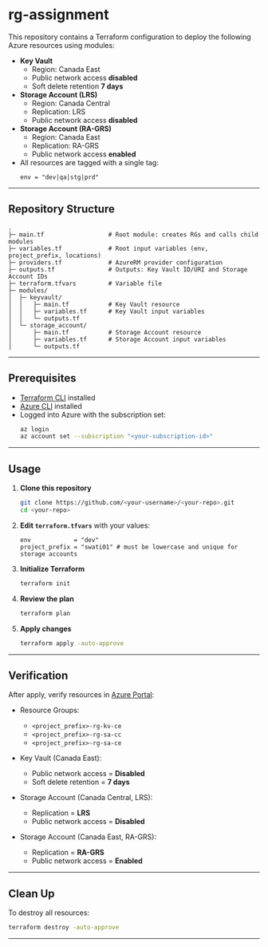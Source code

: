 # rg-assignment

This repository contains a Terraform configuration to deploy the following Azure resources using modules:

- **Key Vault**
  - Region: Canada East
  - Public network access **disabled**
  - Soft delete retention **7 days**
- **Storage Account (LRS)**
  - Region: Canada Central
  - Replication: LRS
  - Public network access **disabled**
- **Storage Account (RA-GRS)**
  - Region: Canada East
  - Replication: RA-GRS
  - Public network access **enabled**
- All resources are tagged with a single tag:
  ```hcl
  env = "dev|qa|stg|prd"
  ```

---

## Repository Structure

```
.
├─ main.tf                  # Root module: creates RGs and calls child modules
├─ variables.tf             # Root input variables (env, project_prefix, locations)
├─ providers.tf             # AzureRM provider configuration
├─ outputs.tf               # Outputs: Key Vault ID/URI and Storage Account IDs
├─ terraform.tfvars         # Variable file
├─ modules/
│  ├─ keyvault/
│  │   ├─ main.tf           # Key Vault resource
│  │   ├─ variables.tf      # Key Vault input variables
│  │   └─ outputs.tf
│  └─ storage_account/
│      ├─ main.tf           # Storage Account resource
│      ├─ variables.tf      # Storage Account input variables
│      └─ outputs.tf
```

---

## Prerequisites

- [Terraform CLI](https://developer.hashicorp.com/terraform/downloads) installed  
- [Azure CLI](https://learn.microsoft.com/cli/azure/install-azure-cli) installed  
- Logged into Azure with the subscription set:
  ```bash
  az login
  az account set --subscription "<your-subscription-id>"
  ```

---

## Usage

1. **Clone this repository**
   ```bash
   git clone https://github.com/<your-username>/<your-repo>.git
   cd <your-repo>
   ```

2. **Edit `terraform.tfvars`** with your values:
   ```hcl
   env            = "dev"
   project_prefix = "swati01" # must be lowercase and unique for storage accounts
   ```

3. **Initialize Terraform**
   ```bash
   terraform init
   ```

4. **Review the plan**
   ```bash
   terraform plan
   ```

5. **Apply changes**
   ```bash
   terraform apply -auto-approve
   ```

---

## Verification

After apply, verify resources in [Azure Portal](https://portal.azure.com):

- Resource Groups:
  - `<project_prefix>-rg-kv-ce`
  - `<project_prefix>-rg-sa-cc`
  - `<project_prefix>-rg-sa-ce`

- Key Vault (Canada East):
  - Public network access = **Disabled**
  - Soft delete retention = **7 days**

- Storage Account (Canada Central, LRS):
  - Replication = **LRS**
  - Public network access = **Disabled**

- Storage Account (Canada East, RA-GRS):
  - Replication = **RA-GRS**
  - Public network access = **Enabled**

---

## Clean Up

To destroy all resources:
```bash
terraform destroy -auto-approve
```

---
